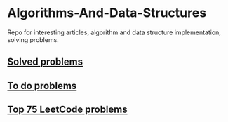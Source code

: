 # Algorithms-And-Data-Structures
Repo for interesting articles, algorithm and data structure implementation, solving problems.

## [Solved problems](https://github.com/kotsabiukmv98/Algorithms-And-Data-Structures/blob/master/Done.md)

## [To do problems](https://github.com/kotsabiukmv98/Algorithms-And-Data-Structures/blob/master/ToDo.md)

## [Top 75 LeetCode problems](https://github.com/kotsabiukmv98/Algorithms-And-Data-Structures/blob/master/Top75LeetCode.md)
